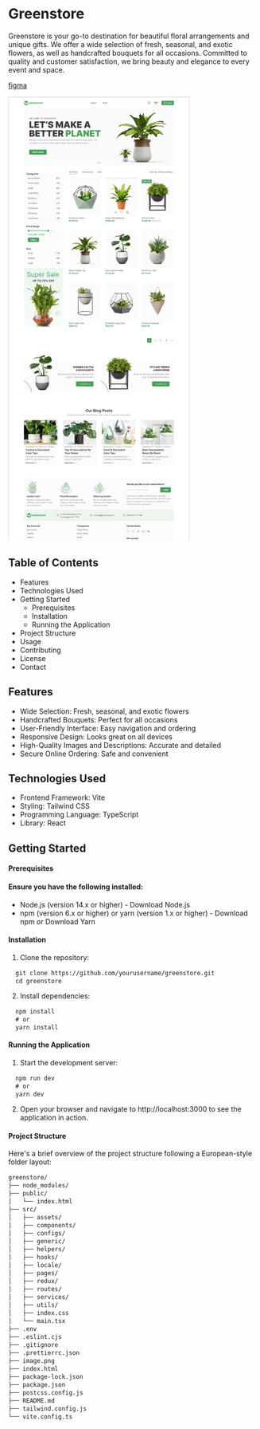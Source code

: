 # Greenstore

Greenstore is your go-to destination for beautiful floral arrangements and unique gifts. We offer a wide selection of fresh, seasonal, and exotic flowers, as well as handcrafted bouquets for all occasions. Committed to quality and customer satisfaction, we bring beauty and elegance to every event and space.

[figma](https://www.figma.com/design/L5nSIG7ygm2x2KFvWPnok6/GreenShop?node-id=0-1&t=JWdCE7KRuejoNi2W-0)

![alt text](image.png)


## Table of Contents
- Features
- Technologies Used
- Getting Started
  - Prerequisites
  - Installation
  - Running the Application
- Project Structure
- Usage
- Contributing
- License
- Contact

## Features
- Wide Selection: Fresh, seasonal, and exotic flowers
- Handcrafted Bouquets: Perfect for all occasions
- User-Friendly Interface: Easy navigation and ordering
- Responsive Design: Looks great on all devices
- High-Quality Images and Descriptions: Accurate and detailed
- Secure Online Ordering: Safe and convenient

## Technologies Used
- Frontend Framework: Vite
- Styling: Tailwind CSS
- Programming Language: TypeScript
- Library: React

## Getting Started
#### Prerequisites
#### Ensure you have the following installed:

- Node.js (version 14.x or higher) - Download Node.js
- npm (version 6.x or higher) or yarn (version 1.x or higher) - Download npm or Download Yarn

#### Installation
1. Clone the repository:
```
  git clone https://github.com/yourusername/greenstore.git
  cd greenstore
```

2. Install dependencies:
```
  npm install
  # or
  yarn install
```

#### Running the Application
1. Start the development server:
```
  npm run dev
  # or
  yarn dev
```
2. Open your browser and navigate to http://localhost:3000 to see the application in action.

#### Project Structure

Here's a brief overview of the project structure following a European-style folder layout:

```
greenstore/
├── node_modules/
├── public/
│   └── index.html
├── src/
│   ├── assets/
│   ├── components/
│   ├── configs/
│   ├── generic/
│   ├── helpers/
│   ├── hooks/
│   ├── locale/
│   ├── pages/
│   ├── redux/
│   ├── routes/
│   ├── services/
│   ├── utils/
│   ├── index.css
│   └── main.tsx
├── .env
├── .eslint.cjs
├── .gitignore
├── .prettierrc.json
├── image.png
├── index.html
├── package-lock.json
├── package.json
├── postcss.config.js
├── README.md
├── tailwind.config.js
└── vite.config.ts
```


